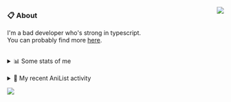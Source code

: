 <a href="https://discord.com/users/338718840873811979"><img align="right" src="https://lanyard-profile-readme.vercel.app/api/338718840873811979?bg=00000000" /></a>

### 📋 About

I'm a bad developer who's strong in typescript. \
You can probably find more [here](https://pxseu.com/about).
<!--
### 🦊Fox

![](https://pxseu.loves.moe/2ELJv3at3.gif)

### 📱 Contact

[🌐 website](https://www.pxseu.com) \
[📧 email](mailto:contact.pxseu@gmail.com)
-->

<br />

<details>
  <summary>📊 Some stats of me</summary>
  
![My github stats!](https://github-readme-stats.vercel.app/api?username=pxseu&show_icons=true&custom_title=My%20Github%20Stats:&line_height=33&include_all_commits=true&bg_color=00000000&title_color=00CCAA&text_color=dddddd&hide_border=true&hide_title=true) \
![My top langauges](https://github-readme-stats.vercel.app/api/top-langs?username=pxseu&show_icons=true&layout=compact&card_width=645&bg_color=00000000&title_color=00CCAA&text_color=dddddd&hide_border=true&hide_title=true) 
</details>

<br />

<details>
  <summary>🌸 My recent AniList activity</summary>
  
<!-- ANILIST_ACTIVITY:start -->

-   📺 Rewatched episode 1 - 6 of [Rascal Does Not Dream of Bunny Girl Senpai](https://anilist.co/anime/101291) (21:36, 17 August 2021)
-   📺 Watched episode 7 of [The Detective Is Already Dead](https://anilist.co/anime/128712) (17:57, 16 August 2021)
-   📺 Watched episode 3 of [The Great Jahy Will Not Be Defeated!](https://anilist.co/anime/132456) (22:31, 14 August 2021)
-   📺 Watched episode 19 of [Tokyo Revengers](https://anilist.co/anime/120120) (22:31, 14 August 2021)
-   📺 Watched episode 6 - 7 of [Girlfriend, Girlfriend](https://anilist.co/anime/126192) (16:20, 14 August 2021)

<!-- ANILIST_ACTIVITY:end -->
</details>



![](https://komarev.com/ghpvc/?username=pxseu&color=ff69b4)


